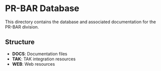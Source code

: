 # PR-BAR Database
This directory contains the database and associated documentation for the PR-BAR division.

## Structure
- **DOCS**: Documentation files
- **TAK**: TAK integration resources
- **WEB**: Web resources
